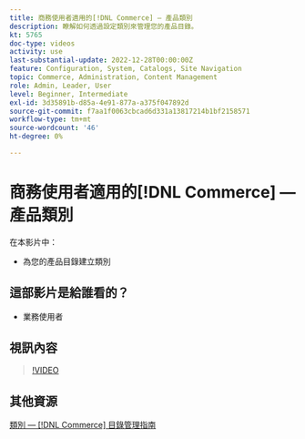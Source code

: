 ```yaml
---
title: 商務使用者適用的[!DNL Commerce] — 產品類別
description: 瞭解如何透過設定類別來管理您的產品目錄。
kt: 5765
doc-type: videos
activity: use
last-substantial-update: 2022-12-28T00:00:00Z
feature: Configuration, System, Catalogs, Site Navigation
topic: Commerce, Administration, Content Management
role: Admin, Leader, User
level: Beginner, Intermediate
exl-id: 3d35891b-d85a-4e91-877a-a375f047892d
source-git-commit: f7aa1f0063cbcad6d331a13817214b1bf2158571
workflow-type: tm+mt
source-wordcount: '46'
ht-degree: 0%

---
```


# 商務使用者適用的[!DNL Commerce] — 產品類別

在本影片中：

- 為您的產品目錄建立類別

## 這部影片是給誰看的？

- 業務使用者

## 視訊內容

>[!VIDEO](https://video.tv.adobe.com/v/35950?quality=12&learn=on)

## 其他資源

[類別 —  [!DNL Commerce] 目錄管理指南](https://experienceleague.adobe.com/docs/commerce-admin/catalog/categories/categories.html?lang=zh-Hant)
